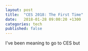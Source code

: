 ```yaml
---
layout: post
title:  "CES 2018: The First Time"
date:   2018-01-28 09:00:20 +1300
categories: tech
published: false
---
```


I've been meaning to go to CES but
